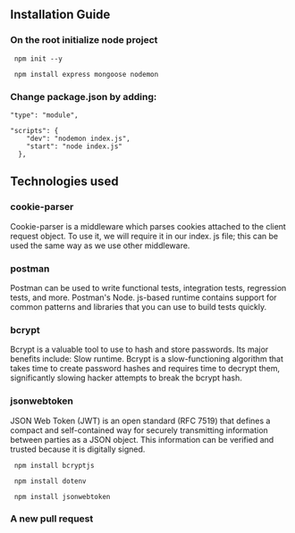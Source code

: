 ## Installation Guide

### On the root initialize node project

```
 npm init --y
 
 npm install express mongoose nodemon
```

### Change package.json by adding:

```
"type": "module",

"scripts": {
    "dev": "nodemon index.js",
    "start": "node index.js"
  },
```

## Technologies used


### cookie-parser
Cookie-parser is a middleware which parses cookies attached to the client request object. To use it, we will require it in our index. js file; this can be used the same way as we use other middleware.

### postman
Postman can be used to write functional tests, integration tests, regression tests, and more. Postman's Node. js-based runtime contains support for common patterns and libraries that you can use to build tests quickly.

### bcrypt
Bcrypt is a valuable tool to use to hash and store passwords. Its major benefits include: Slow runtime. Bcrypt is a slow-functioning algorithm that takes time to create password hashes and requires time to decrypt them, significantly slowing hacker attempts to break the bcrypt hash.

### jsonwebtoken
JSON Web Token (JWT) is an open standard (RFC 7519) that defines a compact and self-contained way for securely transmitting information between parties as a JSON object. This information can be verified and trusted because it is digitally signed.

```
 npm install bcryptjs
 
 npm install dotenv
 
 npm install jsonwebtoken
```

### A new pull request